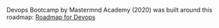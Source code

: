 Devops Bootcamp by Mastermnd Academy (2020) was built around this roadmap:
[Roadmap for Devops](https://roadmap.sh/devops)